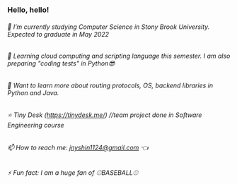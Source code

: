### Hello, hello!

<!--
**jnyshin/jnyshin** is a ✨ _special_ ✨ repository because its `README.md` (this file) appears on your GitHub profile.

Here are some ideas to get you started:

- 🔭 I’m currently working on ...
- 🌱 I’m currently learning ...
- 👯 I’m looking to collaborate on ...
- 🤔 I’m looking for help with ...
- 💬 Ask me about ...
- 📫 How to reach me: ...
- 😄 Pronouns: ...
- ⚡ Fun fact: ...
-->
###### 🔭 I’m currently studying Computer Science in Stony Brook University. Expected to graduate in May 2022
###### 🌱 Learning cloud computing and scripting language this semester. I am also preparing "coding tests" in Python😎 
###### 📖 Want to learn more about routing protocols, OS, backend libraries in Python and Java. 
###### ⭐️ Tiny Desk (https://tinydesk.me/)  //team project done in Software Engineering course
###### 📫 How to reach me: jnyshin1124@gmail.com 👈
###### ⚡ Fun fact: I am a huge fan of ⚾️BASEBALL⚾️ 
